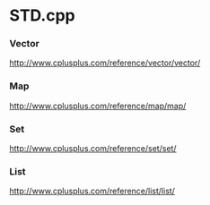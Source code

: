 # STD.cpp

### Vector
http://www.cplusplus.com/reference/vector/vector/

### Map
http://www.cplusplus.com/reference/map/map/

### Set
http://www.cplusplus.com/reference/set/set/

### List
http://www.cplusplus.com/reference/list/list/

